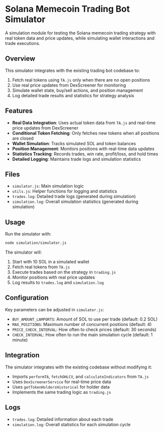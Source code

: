 # Solana Memecoin Trading Bot Simulator

A simulation module for testing the Solana memecoin trading strategy with real token data and price updates, while simulating wallet interactions and trade executions.

## Overview

This simulator integrates with the existing trading bot codebase to:

1. Fetch real tokens using `TA.js` only when there are no open positions
2. Use real price updates from DexScreener for monitoring
3. Simulate wallet state, buy/sell actions, and position management
4. Log detailed trade results and statistics for strategy analysis

## Features

- **Real Data Integration**: Uses actual token data from `TA.js` and real-time price updates from DexScreener
- **Conditional Token Fetching**: Only fetches new tokens when all positions are closed
- **Wallet Simulation**: Tracks simulated SOL and token balances
- **Position Management**: Monitors positions with real-time data updates
- **Statistics Tracking**: Records trades, win rate, profit/loss, and hold times
- **Detailed Logging**: Maintains trade logs and simulation statistics

## Files

- `simulator.js`: Main simulation logic
- `utils.js`: Helper functions for logging and statistics
- `trades.log`: Detailed trade logs (generated during simulation)
- `simulation.log`: Overall simulation statistics (generated during simulation)

## Usage

Run the simulator with:

```bash
node simulation/simulator.js
```

The simulator will:
1. Start with 10 SOL in a simulated wallet
2. Fetch real tokens from `TA.js`
3. Execute trades based on the strategy in `trading.js`
4. Monitor positions with real price updates
5. Log results to `trades.log` and `simulation.log`

## Configuration

Key parameters can be adjusted in `simulator.js`:

- `BUY_AMOUNT_LAMPORTS`: Amount of SOL to use per trade (default: 0.2 SOL)
- `MAX_POSITIONS`: Maximum number of concurrent positions (default: 4)
- `PRICE_CHECK_INTERVAL`: How often to check prices (default: 30 seconds)
- `CHECK_INTERVAL`: How often to run the main simulation cycle (default: 1 minute)

## Integration

The simulator integrates with the existing codebase without modifying it:

- Imports `performTA`, `fetchOHLCV`, and `calculateIndicators` from `TA.js`
- Uses `DexScreenerService` for real-time price data
- Uses `getTokenHoldersHistorical` for holder data
- Implements the same trading logic as `trading.js`

## Logs

- `trades.log`: Detailed information about each trade
- `simulation.log`: Overall statistics for each simulation cycle

